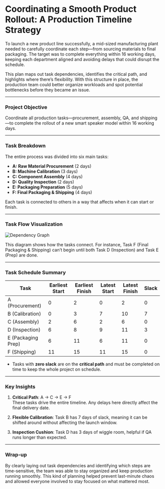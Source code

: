 # Coordinating a Smooth Product Rollout: A Production Timeline Strategy

To launch a new product line successfully, a mid-sized manufacturing plant needed to carefully coordinate each step—from sourcing materials to final packaging. The target was to complete everything within 16 working days, keeping each department aligned and avoiding delays that could disrupt the schedule.

This plan maps out task dependencies, identifies the critical path, and highlights where there’s flexibility. With this structure in place, the production team could better organize workloads and spot potential bottlenecks before they became an issue.

---

### Project Objective

Coordinate all production tasks—procurement, assembly, QA, and shipping—to complete the rollout of a new smart speaker model within 16 working days.

---

### Task Breakdown

The entire process was divided into six main tasks:

- **A: Raw Material Procurement** (2 days)  
- **B: Machine Calibration** (3 days)  
- **C: Component Assembly** (4 days)  
- **D: Quality Inspection** (2 days)  
- **E: Packaging Preparation** (5 days)  
- **F: Final Packaging & Shipping** (4 days)

Each task is connected to others in a way that affects when it can start or finish.

---

### Task Flow Visualization

![Dependency Graph](path/to/dependency-graph.png)

This diagram shows how the tasks connect. For instance, Task F (Final Packaging & Shipping) can’t begin until both Task D (Inspection) and Task E (Prep) are done.

---

### Task Schedule Summary

| Task | Earliest Start | Earliest Finish | Latest Start | Latest Finish | Slack |
|------|----------------|-----------------|--------------|----------------|--------|
| A (Procurement) | 0 | 2 | 0 | 2 | 0 |
| B (Calibration) | 0 | 3 | 7 | 10 | 7 |
| C (Assembly) | 2 | 6 | 2 | 6 | 0 |
| D (Inspection) | 6 | 8 | 9 | 11 | 3 |
| E (Packaging Prep) | 6 | 11 | 6 | 11 | 0 |
| F (Shipping) | 11 | 15 | 11 | 15 | 0 |

- Tasks with **zero slack** are on the **critical path** and must be completed on time to keep the whole project on schedule.

---

### Key Insights

1. **Critical Path**: A → C → E → F  
   These tasks drive the entire timeline. Any delays here directly affect the final delivery date.

2. **Flexible Calibration**: Task B has 7 days of slack, meaning it can be shifted around without affecting the launch window.

3. **Inspection Cushion**: Task D has 3 days of wiggle room, helpful if QA runs longer than expected.

---

### Wrap-up

By clearly laying out task dependencies and identifying which steps are time-sensitive, the team was able to stay organized and keep production running smoothly. This kind of planning helped prevent last-minute chaos and allowed everyone involved to stay focused on what mattered most.

